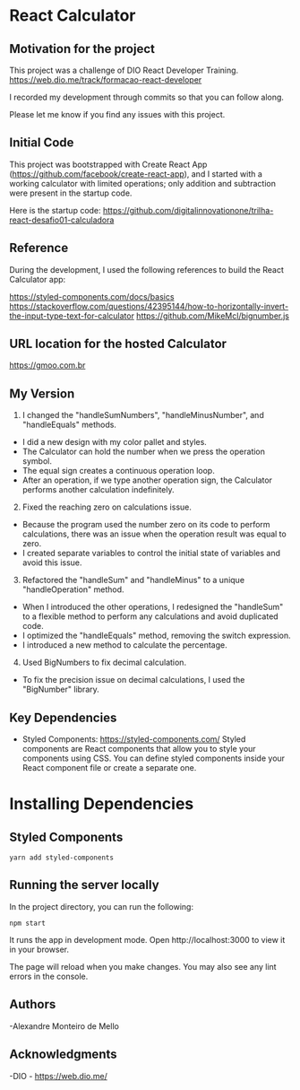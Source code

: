 # React Calculator


## Motivation for the project

This project was a challenge of DIO React Developer Training.
https://web.dio.me/track/formacao-react-developer

I recorded my development through commits so that you can follow along.

Please let me know if you find any issues with this project.


## Initial Code

This project was bootstrapped with Create React App (https://github.com/facebook/create-react-app), and I started with a working calculator with limited operations; only addition and subtraction were present in the startup code.

Here is the startup code:
https://github.com/digitalinnovationone/trilha-react-desafio01-calculadora


## Reference

During the development, I used the following references to build the React Calculator app:

https://styled-components.com/docs/basics
https://stackoverflow.com/questions/42395144/how-to-horizontally-invert-the-input-type-text-for-calculator
https://github.com/MikeMcl/bignumber.js


## URL location for the hosted Calculator

https://gmoo.com.br


## My Version

1. I changed the  "handleSumNumbers", "handleMinusNumber", and "handleEquals" methods.
- I did a new design with my color pallet and styles.
- The Calculator can hold the number when we press the operation symbol.
- The equal sign creates a continuous operation loop.
- After an operation, if we type another operation sign, the Calculator performs another calculation indefinitely.

2. Fixed the reaching zero on calculations issue.
- Because the program used the number zero on its code to perform calculations, there was an issue when the operation result was equal to zero.
- I created separate variables to control the initial state of variables and avoid this issue.

3. Refactored the "handleSum" and "handleMinus" to a unique "handleOperation" method.
- When I introduced the other operations, I redesigned the "handleSum" to a flexible method to perform any calculations and avoid duplicated code.
- I optimized the "handleEquals" method, removing the switch expression.
- I introduced a new method to calculate the percentage.

4. Used BigNumbers to fix decimal calculation.
- To fix the precision issue on decimal calculations, I used the "BigNumber" library.


## Key Dependencies

- Styled Components: https://styled-components.com/
Styled components are React components that allow you to style your components using CSS. You can define styled components inside your React component file or create a separate one.


# Installing Dependencies


## Styled Components

```
yarn add styled-components
```


## Running the server locally

In the project directory, you can run the following:

```
npm start
```

It runs the app in development mode.
Open http://localhost:3000 to view it in your browser.

The page will reload when you make changes.
You may also see any lint errors in the console.


## Authors

-Alexandre Monteiro de Mello


## Acknowledgments

-DIO - https://web.dio.me/